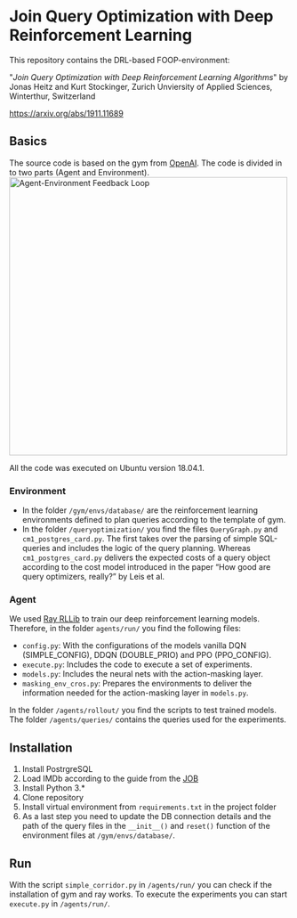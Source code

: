 # Join Query Optimization with Deep Reinforcement Learning
This repository contains the DRL-based FOOP-environment:

"*Join Query Optimization with Deep Reinforcement Learning Algorithms*" 
by Jonas Heitz and Kurt Stockinger, Zurich Unviersity of Applied Sciences, Winterthur, Switzerland

https://arxiv.org/abs/1911.11689

## Basics
The source code is based on the gym from [OpenAI]( https://github.com/openai/gym). The code is divided in to two parts (Agent and Environment).
<img src="https://miro.medium.com/max/1808/1*WOYVzYnF-rbdcgZU2Wt9Yw.png" alt="Agent-Environment Feedback Loop" width="500"/>

All the code was executed on Ubuntu version 18.04.1.

### Environment
* In the folder `/gym/envs/database/` are the reinforcement learning environments defined to plan queries according to the template of gym.
* In the folder `/queryoptimization/` you find the files `QueryGraph.py` and `cm1_postgres_card.py`. The first takes over the parsing of simple SQL-queries and includes the logic of the query planning. Whereas `cm1_postgres_card.py` delivers the expected costs of a query object according to the cost model introduced in the paper “How good are query optimizers, really?” by Leis et al.

### Agent
We used [Ray RLLib]( https://ray.readthedocs.io/en/latest/rllib.html) to train our deep reinforcement learning models. Therefore, in the folder `agents/run/` you find the following files:
* `config.py`: With the configurations of the models vanilla DQN (SIMPLE_CONFIG), DDQN (DOUBLE_PRIO) and PPO (PPO_CONFIG).
* `execute.py`: Includes the code to execute a set of experiments.
* `models.py`: Includes the neural nets with the action-masking layer.
* `masking_env_cros.py`: Prepares the environments to deliver the information needed for the action-masking layer in `models.py`.

In the folder `/agents/rollout/` you find the scripts to test trained models. The folder `/agents/queries/` contains the queries used for the experiments.

## Installation
1. Install PostrgreSQL
1. Load IMDb according to the guide from the [JOB](https://github.com/gregrahn/join-order-benchmark)
1. Install Python 3.*
1. Clone repository
1. Install virtual environment from `requirements.txt` in the project folder
1. As a last step you need to update the DB connection details and the path of the query files in the `__init__()` and `reset()` function of the environment files at `/gym/envs/database/`.

## Run
With the script `simple_corridor.py`  in  `/agents/run/` you can check if the installation of gym and ray works.
To execute the experiments you can start `execute.py`  in `/agents/run/`.
